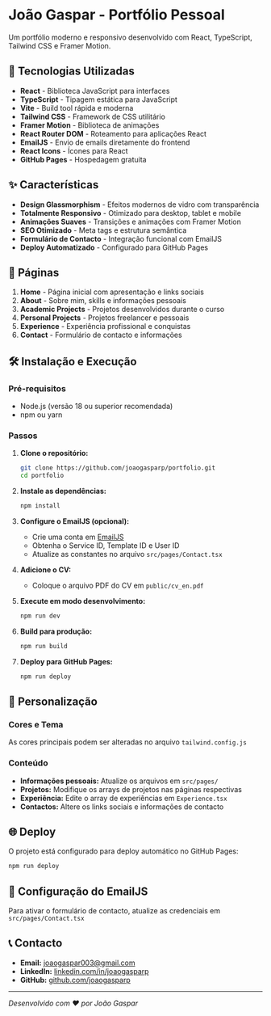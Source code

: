 # João Gaspar - Portfólio Pessoal

Um portfólio moderno e responsivo desenvolvido com React, TypeScript, Tailwind CSS e Framer Motion.

## 🚀 Tecnologias Utilizadas

- **React** - Biblioteca JavaScript para interfaces
- **TypeScript** - Tipagem estática para JavaScript  
- **Vite** - Build tool rápida e moderna
- **Tailwind CSS** - Framework de CSS utilitário
- **Framer Motion** - Biblioteca de animações
- **React Router DOM** - Roteamento para aplicações React
- **EmailJS** - Envio de emails diretamente do frontend
- **React Icons** - Ícones para React
- **GitHub Pages** - Hospedagem gratuita

## ✨ Características

- **Design Glassmorphism** - Efeitos modernos de vidro com transparência
- **Totalmente Responsivo** - Otimizado para desktop, tablet e mobile
- **Animações Suaves** - Transições e animações com Framer Motion
- **SEO Otimizado** - Meta tags e estrutura semântica
- **Formulário de Contacto** - Integração funcional com EmailJS
- **Deploy Automatizado** - Configurado para GitHub Pages

## 📄 Páginas

1. **Home** - Página inicial com apresentação e links sociais
2. **About** - Sobre mim, skills e informações pessoais  
3. **Academic Projects** - Projetos desenvolvidos durante o curso
4. **Personal Projects** - Projetos freelancer e pessoais
5. **Experience** - Experiência profissional e conquistas
6. **Contact** - Formulário de contacto e informações

## 🛠️ Instalação e Execução

### Pré-requisitos
- Node.js (versão 18 ou superior recomendada)
- npm ou yarn

### Passos

1. **Clone o repositório:**
   ```bash
   git clone https://github.com/joaogasparp/portfolio.git
   cd portfolio
   ```

2. **Instale as dependências:**
   ```bash
   npm install
   ```

3. **Configure o EmailJS (opcional):**
   - Crie uma conta em [EmailJS](https://www.emailjs.com/)
   - Obtenha o Service ID, Template ID e User ID
   - Atualize as constantes no arquivo `src/pages/Contact.tsx`

4. **Adicione o CV:**
   - Coloque o arquivo PDF do CV em `public/cv_en.pdf`

5. **Execute em modo desenvolvimento:**
   ```bash
   npm run dev
   ```

6. **Build para produção:**
   ```bash
   npm run build
   ```

7. **Deploy para GitHub Pages:**
   ```bash
   npm run deploy
   ```

## 🎨 Personalização

### Cores e Tema
As cores principais podem ser alteradas no arquivo `tailwind.config.js`

### Conteúdo
- **Informações pessoais:** Atualize os arquivos em `src/pages/`
- **Projetos:** Modifique os arrays de projetos nas páginas respectivas
- **Experiência:** Edite o array de experiências em `Experience.tsx`
- **Contactos:** Altere os links sociais e informações de contacto

## 🌐 Deploy

O projeto está configurado para deploy automático no GitHub Pages:

```bash
npm run deploy
```

## 🔧 Configuração do EmailJS

Para ativar o formulário de contacto, atualize as credenciais em `src/pages/Contact.tsx`

## 📞 Contacto

- **Email:** joaogaspar003@gmail.com  
- **LinkedIn:** [linkedin.com/in/joaogasparp](https://linkedin.com/in/joaogasparp/)
- **GitHub:** [github.com/joaogasparp](https://github.com/joaogasparp)

---

*Desenvolvido com ❤️ por João Gaspar*
